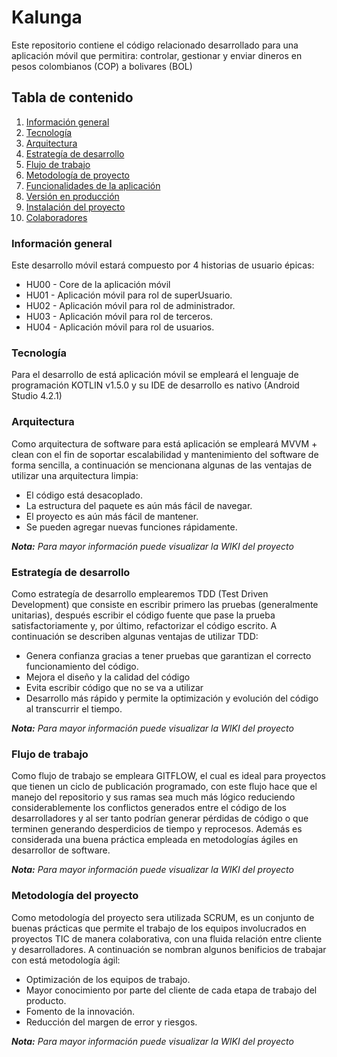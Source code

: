 # Kalunga
Este repositorio contiene el código relacionado desarrollado para una aplicación móvil que permitira: controlar, gestionar y enviar dineros en pesos colombianos (COP) a bolivares (BOL)

## Tabla de contenido
1. [Información general](#general-info)
2. [Tecnología](#tecnologies)
3. [Arquitectura](#architecture)
4. [Estrategía de desarrollo](#strategy)
5. [Flujo de trabajo](#flow)
6. [Metodología de proyecto](#methodology)
7. [Funcionalidades de la aplicación](#features)
8. [Versión en producción](#versión)
9. [Instalación del proyecto](#installation)
10. [Colaboradores](#collaborators)

<a name="general-info"></a> 
### Información general
Este desarrollo móvil estará compuesto por 4 historias de usuario épicas:
 - HU00 - Core de la aplicación móvil
 - HU01 - Aplicación móvil para rol de superUsuario.
 - HU02 - Aplicación móvil para rol de administrador.
 - HU03 - Aplicación móvil para rol de terceros.
 - HU04 - Aplicación móvil para rol de usuarios.

<a name="tecnologies"></a> 
### Tecnología
Para el desarrollo de está aplicación móvil se empleará el lenguaje de programación KOTLIN v1.5.0 y su IDE de desarrollo es nativo (Android Studio 4.2.1)

<a name="architecture"></a> 
### Arquitectura
Como arquitectura de software para está aplicación se empleará MVVM + clean con el fin de soportar escalabilidad y mantenimiento del software de forma sencilla, a continuación se mencionana algunas de las ventajas de utilizar una arquitectura limpia:
 * El código está desacoplado.
 * La estructura del paquete es aún más fácil de navegar.
 * El proyecto es aún más fácil de mantener.
 * Se pueden agregar nuevas funciones rápidamente.

***Nota:** Para mayor información puede visualizar la WIKI del proyecto*


<a name="strategy"></a> 
### Estrategía de desarrollo
Como estrategía de desarrollo emplearemos TDD (Test Driven Development) que consiste en escribir primero las pruebas (generalmente unitarias), después escribir el código fuente que pase la prueba satisfactoriamente y, por último, refactorizar el código escrito. A continuación se describen algunas ventajas de utilizar TDD:
 * Genera confianza gracias a tener pruebas que garantizan el correcto funcionamiento del código.
 * Mejora el diseño y la calidad del código
 * Evita escribir código que no se va a utilizar
 * Desarrollo más rápido y permite la optimización y evolución del código al transcurrir el tiempo.

***Nota:** Para mayor información puede visualizar la WIKI del proyecto*

<a name="flow"></a> 
### Flujo de trabajo
Como flujo de trabajo se empleara GITFLOW, el cual es ideal para proyectos que tienen un ciclo de publicación programado, con este flujo hace que el manejo del repositorio y sus ramas sea much más lógico reduciendo considerablemente los conflictos generados entre el código de los desarrolladores y al ser tanto podrían generar pérdidas de código o que terminen generando desperdicios de tiempo y reprocesos. Además es considerada una buena práctica empleada en metodologías ágiles en desarrollor de software.

***Nota:** Para mayor información puede visualizar la WIKI del proyecto*

<a name="methodology"></a> 
### Metodología del proyecto
Como metodología del proyecto sera utilizada SCRUM, es un conjunto de buenas prácticas que permite el trabajo de los equipos involucrados en proyectos TIC de manera colaborativa, con una fluida relación entre cliente y desarrolladores. A continuación se nombran algunos benificios de trabajar con está metodología ágil:
 * Optimización de los equipos de trabajo.
 * Mayor conocimiento por parte del cliente de cada etapa de trabajo del producto.
 * Fomento de la innovación.
 * Reducción del margen de error y riesgos.

***Nota:** Para mayor información puede visualizar la WIKI del proyecto*

